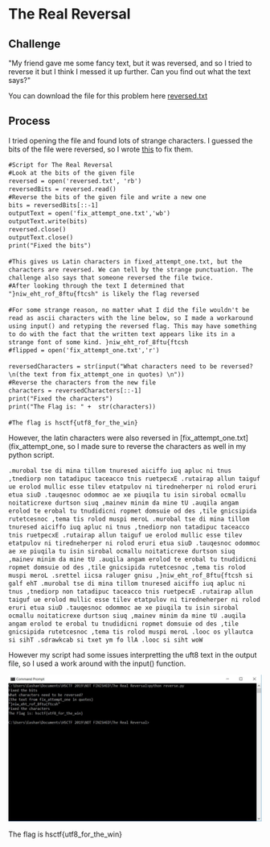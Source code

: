 # The Real Reversal

## Challenge

"My friend gave me some fancy text, but it was reversed, and so I tried to reverse it but I think I messed it up further. Can you find out what the text says?"

You can download the file for this problem here [reversed.txt](reversed.txt)

## Process

I tried opening the file and found lots of strange characters. I guessed the bits of the file were reversed, so I wrote [this](reverse.py) to fix them.

```
#Script for The Real Reversal
#Look at the bits of the given file
reversed = open('reversed.txt', 'rb')
reversedBits = reversed.read()
#Reverse the bits of the given file and write a new one
bits = reversedBits[::-1]
outputText = open('fix_attempt_one.txt','wb')
outputText.write(bits)
reversed.close()
outputText.close()
print("Fixed the bits")

#This gives us Latin characters in fixed_attempt_one.txt, but the characters are reversed. We can tell by the strange punctuation. The challenge also says that someone reversed the file twice.
#After looking through the text I determined that "}niw_eht_rof_8ftu{ftcsh" is likely the flag reversed

#For some strange reason, no matter what I did the file wouldn't be read as ascii characters with the line below, so I made a workaround using input() and retyping the reversed flag. This may have something to do with the fact that the written text appears like its in a strange font of some kind. }niw_eht_rof_8ftu{ftcsh 
#flipped = open('fix_attempt_one.txt','r')

reversedCharacters = str(input("What characters need to be reversed?\n(the text from fix_attempt_one in quotes) \n"))
#Reverse the characters from the new file 
characters = reversedCharacters[::-1]
print("Fixed the characters")
print("The Flag is: " +  str(characters))

#The flag is hsctf{utf8_for_the_win}
```

However, the latin characters were also reversed in [fix_attempt_one.txt](fix_attempt_one, so I made sure to reverse the characters as well in my python script.

```
.𝚖𝚞𝚛𝚘𝚋𝚊𝚕 𝚝𝚜𝚎 𝚍𝚒 𝚖𝚒𝚗𝚊 𝚝𝚒𝚕𝚕𝚘𝚖 𝚝𝚗𝚞𝚛𝚎𝚜𝚎𝚍 𝚊𝚒𝚌𝚒𝚏𝚏𝚘 𝚒𝚞𝚚 𝚊𝚙𝚕𝚞𝚌 𝚗𝚒 𝚝𝚗𝚞𝚜 ,𝚝𝚗𝚎𝚍𝚒𝚘𝚛𝚙 𝚗𝚘𝚗 𝚝𝚊𝚝𝚊𝚍𝚒𝚙𝚞𝚌 𝚝𝚊𝚌𝚎𝚊𝚌𝚌𝚘 𝚝𝚗𝚒𝚜 𝚛𝚞𝚎𝚝𝚙𝚎𝚌𝚡𝙴 .𝚛𝚞𝚝𝚊𝚒𝚛𝚊𝚙 𝚊𝚕𝚕𝚞𝚗 𝚝𝚊𝚒𝚐𝚞𝚏 𝚞𝚎 𝚎𝚛𝚘𝚕𝚘𝚍 𝚖𝚞𝚕𝚕𝚒𝚌 𝚎𝚜𝚜𝚎 𝚝𝚒𝚕𝚎𝚟 𝚎𝚝𝚊𝚝𝚙𝚞𝚕𝚘𝚟 𝚗𝚒 𝚝𝚒𝚛𝚎𝚍𝚗𝚎𝚑𝚎𝚛𝚙𝚎𝚛 𝚗𝚒 𝚛𝚘𝚕𝚘𝚍 𝚎𝚛𝚞𝚛𝚒 𝚎𝚝𝚞𝚊 𝚜𝚒𝚞𝙳 .𝚝𝚊𝚞𝚚𝚎𝚜𝚗𝚘𝚌 𝚘𝚍𝚘𝚖𝚖𝚘𝚌 𝚊𝚎 𝚡𝚎 𝚙𝚒𝚞𝚚𝚒𝚕𝚊 𝚝𝚞 𝚒𝚜𝚒𝚗 𝚜𝚒𝚛𝚘𝚋𝚊𝚕 𝚘𝚌𝚖𝚊𝚕𝚕𝚞 𝚗𝚘𝚒𝚝𝚊𝚝𝚒𝚌𝚛𝚎𝚡𝚎 𝚍𝚞𝚛𝚝𝚜𝚘𝚗 𝚜𝚒𝚞𝚚 ,𝚖𝚊𝚒𝚗𝚎𝚟 𝚖𝚒𝚗𝚒𝚖 𝚍𝚊 𝚖𝚒𝚗𝚎 𝚝𝚄 .𝚊𝚞𝚚𝚒𝚕𝚊 𝚊𝚗𝚐𝚊𝚖 𝚎𝚛𝚘𝚕𝚘𝚍 𝚝𝚎 𝚎𝚛𝚘𝚋𝚊𝚕 𝚝𝚞 𝚝𝚗𝚞𝚍𝚒𝚍𝚒𝚌𝚗𝚒 𝚛𝚘𝚙𝚖𝚎𝚝 𝚍𝚘𝚖𝚜𝚞𝚒𝚎 𝚘𝚍 𝚍𝚎𝚜 ,𝚝𝚒𝚕𝚎 𝚐𝚗𝚒𝚌𝚜𝚒𝚙𝚒𝚍𝚊 𝚛𝚞𝚝𝚎𝚝𝚌𝚎𝚜𝚗𝚘𝚌 ,𝚝𝚎𝚖𝚊 𝚝𝚒𝚜 𝚛𝚘𝚕𝚘𝚍 𝚖𝚞𝚜𝚙𝚒 𝚖𝚎𝚛𝚘𝙻 .𝚖𝚞𝚛𝚘𝚋𝚊𝚕 𝚝𝚜𝚎 𝚍𝚒 𝚖𝚒𝚗𝚊 𝚝𝚒𝚕𝚕𝚘𝚖 𝚝𝚗𝚞𝚛𝚎𝚜𝚎𝚍 𝚊𝚒𝚌𝚒𝚏𝚏𝚘 𝚒𝚞𝚚 𝚊𝚙𝚕𝚞𝚌 𝚗𝚒 𝚝𝚗𝚞𝚜 ,𝚝𝚗𝚎𝚍𝚒𝚘𝚛𝚙 𝚗𝚘𝚗 𝚝𝚊𝚝𝚊𝚍𝚒𝚙𝚞𝚌 𝚝𝚊𝚌𝚎𝚊𝚌𝚌𝚘 𝚝𝚗𝚒𝚜 𝚛𝚞𝚎𝚝𝚙𝚎𝚌𝚡𝙴 .𝚛𝚞𝚝𝚊𝚒𝚛𝚊𝚙 𝚊𝚕𝚕𝚞𝚗 𝚝𝚊𝚒𝚐𝚞𝚏 𝚞𝚎 𝚎𝚛𝚘𝚕𝚘𝚍 𝚖𝚞𝚕𝚕𝚒𝚌 𝚎𝚜𝚜𝚎 𝚝𝚒𝚕𝚎𝚟 𝚎𝚝𝚊𝚝𝚙𝚞𝚕𝚘𝚟 𝚗𝚒 𝚝𝚒𝚛𝚎𝚍𝚗𝚎𝚑𝚎𝚛𝚙𝚎𝚛 𝚗𝚒 𝚛𝚘𝚕𝚘𝚍 𝚎𝚛𝚞𝚛𝚒 𝚎𝚝𝚞𝚊 𝚜𝚒𝚞𝙳 .𝚝𝚊𝚞𝚚𝚎𝚜𝚗𝚘𝚌 𝚘𝚍𝚘𝚖𝚖𝚘𝚌 𝚊𝚎 𝚡𝚎 𝚙𝚒𝚞𝚚𝚒𝚕𝚊 𝚝𝚞 𝚒𝚜𝚒𝚗 𝚜𝚒𝚛𝚘𝚋𝚊𝚕 𝚘𝚌𝚖𝚊𝚕𝚕𝚞 𝚗𝚘𝚒𝚝𝚊𝚝𝚒𝚌𝚛𝚎𝚡𝚎 𝚍𝚞𝚛𝚝𝚜𝚘𝚗 𝚜𝚒𝚞𝚚 ,𝚖𝚊𝚒𝚗𝚎𝚟 𝚖𝚒𝚗𝚒𝚖 𝚍𝚊 𝚖𝚒𝚗𝚎 𝚝𝚄 .𝚊𝚞𝚚𝚒𝚕𝚊 𝚊𝚗𝚐𝚊𝚖 𝚎𝚛𝚘𝚕𝚘𝚍 𝚝𝚎 𝚎𝚛𝚘𝚋𝚊𝚕 𝚝𝚞 𝚝𝚗𝚞𝚍𝚒𝚍𝚒𝚌𝚗𝚒 𝚛𝚘𝚙𝚖𝚎𝚝 𝚍𝚘𝚖𝚜𝚞𝚒𝚎 𝚘𝚍 𝚍𝚎𝚜 ,𝚝𝚒𝚕𝚎 𝚐𝚗𝚒𝚌𝚜𝚒𝚙𝚒𝚍𝚊 𝚛𝚞𝚝𝚎𝚝𝚌𝚎𝚜𝚗𝚘𝚌 ,𝚝𝚎𝚖𝚊 𝚝𝚒𝚜 𝚛𝚘𝚕𝚘𝚍 𝚖𝚞𝚜𝚙𝚒 𝚖𝚎𝚛𝚘𝙻 .𝚜𝚛𝚎𝚝𝚝𝚎𝚕 𝚒𝚒𝚌𝚜𝚊 𝚛𝚊𝚕𝚞𝚐𝚎𝚛 𝚐𝚗𝚒𝚜𝚞 ,}𝚗𝚒𝚠_𝚎𝚑𝚝_𝚛𝚘𝚏_𝟾𝚏𝚝𝚞{𝚏𝚝𝚌𝚜𝚑 𝚜𝚒 𝚐𝚊𝚕𝚏 𝚎𝚑𝚃 .𝚖𝚞𝚛𝚘𝚋𝚊𝚕 𝚝𝚜𝚎 𝚍𝚒 𝚖𝚒𝚗𝚊 𝚝𝚒𝚕𝚕𝚘𝚖 𝚝𝚗𝚞𝚛𝚎𝚜𝚎𝚍 𝚊𝚒𝚌𝚒𝚏𝚏𝚘 𝚒𝚞𝚚 𝚊𝚙𝚕𝚞𝚌 𝚗𝚒 𝚝𝚗𝚞𝚜 ,𝚝𝚗𝚎𝚍𝚒𝚘𝚛𝚙 𝚗𝚘𝚗 𝚝𝚊𝚝𝚊𝚍𝚒𝚙𝚞𝚌 𝚝𝚊𝚌𝚎𝚊𝚌𝚌𝚘 𝚝𝚗𝚒𝚜 𝚛𝚞𝚎𝚝𝚙𝚎𝚌𝚡𝙴 .𝚛𝚞𝚝𝚊𝚒𝚛𝚊𝚙 𝚊𝚕𝚕𝚞𝚗 𝚝𝚊𝚒𝚐𝚞𝚏 𝚞𝚎 𝚎𝚛𝚘𝚕𝚘𝚍 𝚖𝚞𝚕𝚕𝚒𝚌 𝚎𝚜𝚜𝚎 𝚝𝚒𝚕𝚎𝚟 𝚎𝚝𝚊𝚝𝚙𝚞𝚕𝚘𝚟 𝚗𝚒 𝚝𝚒𝚛𝚎𝚍𝚗𝚎𝚑𝚎𝚛𝚙𝚎𝚛 𝚗𝚒 𝚛𝚘𝚕𝚘𝚍 𝚎𝚛𝚞𝚛𝚒 𝚎𝚝𝚞𝚊 𝚜𝚒𝚞𝙳 .𝚝𝚊𝚞𝚚𝚎𝚜𝚗𝚘𝚌 𝚘𝚍𝚘𝚖𝚖𝚘𝚌 𝚊𝚎 𝚡𝚎 𝚙𝚒𝚞𝚚𝚒𝚕𝚊 𝚝𝚞 𝚒𝚜𝚒𝚗 𝚜𝚒𝚛𝚘𝚋𝚊𝚕 𝚘𝚌𝚖𝚊𝚕𝚕𝚞 𝚗𝚘𝚒𝚝𝚊𝚝𝚒𝚌𝚛𝚎𝚡𝚎 𝚍𝚞𝚛𝚝𝚜𝚘𝚗 𝚜𝚒𝚞𝚚 ,𝚖𝚊𝚒𝚗𝚎𝚟 𝚖𝚒𝚗𝚒𝚖 𝚍𝚊 𝚖𝚒𝚗𝚎 𝚝𝚄 .𝚊𝚞𝚚𝚒𝚕𝚊 𝚊𝚗𝚐𝚊𝚖 𝚎𝚛𝚘𝚕𝚘𝚍 𝚝𝚎 𝚎𝚛𝚘𝚋𝚊𝚕 𝚝𝚞 𝚝𝚗𝚞𝚍𝚒𝚍𝚒𝚌𝚗𝚒 𝚛𝚘𝚙𝚖𝚎𝚝 𝚍𝚘𝚖𝚜𝚞𝚒𝚎 𝚘𝚍 𝚍𝚎𝚜 ,𝚝𝚒𝚕𝚎 𝚐𝚗𝚒𝚌𝚜𝚒𝚙𝚒𝚍𝚊 𝚛𝚞𝚝𝚎𝚝𝚌𝚎𝚜𝚗𝚘𝚌 ,𝚝𝚎𝚖𝚊 𝚝𝚒𝚜 𝚛𝚘𝚕𝚘𝚍 𝚖𝚞𝚜𝚙𝚒 𝚖𝚎𝚛𝚘𝙻 .𝚕𝚘𝚘𝚌 𝚘𝚜 𝚢𝚕𝚕𝚊𝚞𝚝𝚌𝚊 𝚜𝚒 𝚜𝚒𝚑𝚃 .𝚜𝚍𝚛𝚊𝚠𝚔𝚌𝚊𝚋 𝚜𝚒 𝚝𝚡𝚎𝚝 𝚢𝚖 𝚏𝚘 𝚕𝚕𝙰 .𝚕𝚘𝚘𝚌 𝚜𝚒 𝚜𝚒𝚑𝚝 𝚠𝚘𝚆
```

However my script had some issues interpretting the uft8 text in the output file, so I used a work around with the input() function.

![Capture.JPG](Capture.JPG)

The flag is hsctf{utf8_for_the_win}
